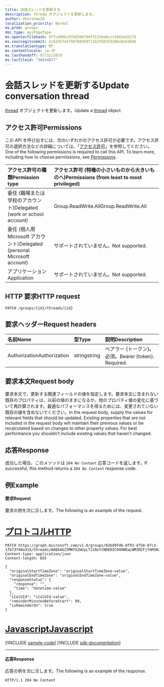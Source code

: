 ```yaml
---
title: 会話スレッドを更新する
description: thread オブジェクトを更新します。
author: dkershaw10
localization_priority: Normal
ms.prod: groups
doc_type: apiPageType
ms.openlocfilehash: 9f7ce06bc976d58878df31150a0ccc5882e45176
ms.sourcegitcommit: 2c62457e57467b8d50f21b255b553106a9a5d8d6
ms.translationtype: MT
ms.contentlocale: ja-JP
ms.lasthandoff: 07/31/2019
ms.locfileid: "36014677"
---
```

# <a name="update-conversation-thread"></a><span data-ttu-id="ebecb-103">会話スレッドを更新する</span><span class="sxs-lookup"><span data-stu-id="ebecb-103">Update conversation thread</span></span>
<span data-ttu-id="ebecb-104">[thread](../resources/conversationthread.md) オブジェクトを更新します。</span><span class="sxs-lookup"><span data-stu-id="ebecb-104">Update a [thread](../resources/conversationthread.md) object.</span></span>

## <a name="permissions"></a><span data-ttu-id="ebecb-105">アクセス許可</span><span class="sxs-lookup"><span data-stu-id="ebecb-105">Permissions</span></span>
<span data-ttu-id="ebecb-p101">この API を呼び出すには、次のいずれかのアクセス許可が必要です。アクセス許可の選択方法などの詳細については、「[アクセス許可](/graph/permissions-reference)」を参照してください。</span><span class="sxs-lookup"><span data-stu-id="ebecb-p101">One of the following permissions is required to call this API. To learn more, including how to choose permissions, see [Permissions](/graph/permissions-reference).</span></span>

|<span data-ttu-id="ebecb-108">アクセス許可の種類</span><span class="sxs-lookup"><span data-stu-id="ebecb-108">Permission type</span></span>      | <span data-ttu-id="ebecb-109">アクセス許可 (特権の小さいものから大きいものへ)</span><span class="sxs-lookup"><span data-stu-id="ebecb-109">Permissions (from least to most privileged)</span></span>              |
|:--------------------|:---------------------------------------------------------|
|<span data-ttu-id="ebecb-110">委任 (職場または学校のアカウント)</span><span class="sxs-lookup"><span data-stu-id="ebecb-110">Delegated (work or school account)</span></span> | <span data-ttu-id="ebecb-111">Group.ReadWrite.All</span><span class="sxs-lookup"><span data-stu-id="ebecb-111">Group.ReadWrite.All</span></span>    |
|<span data-ttu-id="ebecb-112">委任 (個人用 Microsoft アカウント)</span><span class="sxs-lookup"><span data-stu-id="ebecb-112">Delegated (personal Microsoft account)</span></span> | <span data-ttu-id="ebecb-113">サポートされていません。</span><span class="sxs-lookup"><span data-stu-id="ebecb-113">Not supported.</span></span>    |
|<span data-ttu-id="ebecb-114">アプリケーション</span><span class="sxs-lookup"><span data-stu-id="ebecb-114">Application</span></span> | <span data-ttu-id="ebecb-115">サポートされていません。</span><span class="sxs-lookup"><span data-stu-id="ebecb-115">Not supported.</span></span> |

## <a name="http-request"></a><span data-ttu-id="ebecb-116">HTTP 要求</span><span class="sxs-lookup"><span data-stu-id="ebecb-116">HTTP request</span></span>
<!-- { "blockType": "ignored" } -->
```http
PATCH /groups/{id}/threads/{id}
```

## <a name="request-headers"></a><span data-ttu-id="ebecb-117">要求ヘッダー</span><span class="sxs-lookup"><span data-stu-id="ebecb-117">Request headers</span></span>
| <span data-ttu-id="ebecb-118">名前</span><span class="sxs-lookup"><span data-stu-id="ebecb-118">Name</span></span>       | <span data-ttu-id="ebecb-119">型</span><span class="sxs-lookup"><span data-stu-id="ebecb-119">Type</span></span> | <span data-ttu-id="ebecb-120">説明</span><span class="sxs-lookup"><span data-stu-id="ebecb-120">Description</span></span>|
|:-----------|:------|:----------|
| <span data-ttu-id="ebecb-121">Authorization</span><span class="sxs-lookup"><span data-stu-id="ebecb-121">Authorization</span></span>  | <span data-ttu-id="ebecb-122">string</span><span class="sxs-lookup"><span data-stu-id="ebecb-122">string</span></span>  | <span data-ttu-id="ebecb-p102">ベアラー {トークン}。必須。</span><span class="sxs-lookup"><span data-stu-id="ebecb-p102">Bearer {token}. Required.</span></span> |

## <a name="request-body"></a><span data-ttu-id="ebecb-125">要求本文</span><span class="sxs-lookup"><span data-stu-id="ebecb-125">Request body</span></span>
<span data-ttu-id="ebecb-p103">要求本文で、更新する関連フィールドの値を指定します。要求本文に含まれない既存のプロパティは、以前の値のままになるか、他のプロパティ値の変化に基づいて再計算されます。最適なパフォーマンスを得るためには、変更されていない既存の値を含めないでください。</span><span class="sxs-lookup"><span data-stu-id="ebecb-p103">In the request body, supply the values for relevant fields that should be updated. Existing properties that are not included in the request body will maintain their previous values or be recalculated based on changes to other property values. For best performance you shouldn't include existing values that haven't changed.</span></span>

## <a name="response"></a><span data-ttu-id="ebecb-129">応答</span><span class="sxs-lookup"><span data-stu-id="ebecb-129">Response</span></span>
<span data-ttu-id="ebecb-130">成功した場合、このメソッドは `204 No Content` 応答コードを返します。</span><span class="sxs-lookup"><span data-stu-id="ebecb-130">If successful, this method returns a `204 No Content` response code.</span></span>

## <a name="example"></a><span data-ttu-id="ebecb-131">例</span><span class="sxs-lookup"><span data-stu-id="ebecb-131">Example</span></span>
#### <a name="request"></a><span data-ttu-id="ebecb-132">要求</span><span class="sxs-lookup"><span data-stu-id="ebecb-132">Request</span></span>
<span data-ttu-id="ebecb-133">要求の例を次に示します。</span><span class="sxs-lookup"><span data-stu-id="ebecb-133">The following is an example of the request.</span></span>


# <a name="httptabhttp"></a>[<span data-ttu-id="ebecb-134">プロトコル</span><span class="sxs-lookup"><span data-stu-id="ebecb-134">HTTP</span></span>](#tab/http)
<!-- {
  "blockType": "request",
  "sampleKeys": ["02bd9fd6-8f93-4758-87c3-1fb73740a315", "AAQkAGI5MWY5ZmUyLTJiNzYtNDE0ZC04OWEwLWM3M2FjYmM3NzNlZgMkABAAG5c7eC4NYEynIoXsuxXB9RAAG5c7eC4NYEynIoXsuxXB9Q=="],
  "name": "update_group_thread"
}-->
```http
PATCH https://graph.microsoft.com/v1.0/groups/02bd9fd6-8f93-4758-87c3-1fb73740a315/threads/AAQkAGI5MWY5ZmUyLTJiNzYtNDE0ZC04OWEwLWM3M2FjYmM3NzNlZgMkABAAG5c7eC4NYEynIoXsuxXB9RAAG5c7eC4NYEynIoXsuxXB9Q==
Content-type: application/json
Content-length: 655

{
  "originalStartTimeZone": "originalStartTimeZone-value",
  "originalEndTimeZone": "originalEndTimeZone-value",
  "responseStatus": {
    "response": "",
    "time": "datetime-value"
  },
  "iCalUId": "iCalUId-value",
  "reminderMinutesBeforeStart": 99,
  "isReminderOn": true
}
```
# <a name="javascripttabjavascript"></a>[<span data-ttu-id="ebecb-135">Javascript</span><span class="sxs-lookup"><span data-stu-id="ebecb-135">Javascript</span></span>](#tab/javascript)
[!INCLUDE [sample-code](../includes/snippets/javascript/update-group-thread-javascript-snippets.md)]
[!INCLUDE [sdk-documentation](../includes/snippets/snippets-sdk-documentation-link.md)]

---


#### <a name="response"></a><span data-ttu-id="ebecb-136">応答</span><span class="sxs-lookup"><span data-stu-id="ebecb-136">Response</span></span>
<span data-ttu-id="ebecb-137">応答の例を次に示します。</span><span class="sxs-lookup"><span data-stu-id="ebecb-137">The following is an example of the response.</span></span>

<!-- {
  "blockType": "response",
  "truncated": true
} -->
```http
HTTP/1.1 204 No Content
```

<!-- uuid: 8fcb5dbc-d5aa-4681-8e31-b001d5168d79
2015-10-25 14:57:30 UTC -->
<!-- {
  "type": "#page.annotation",
  "description": "Update group thread",
  "keywords": "",
  "section": "documentation",
  "tocPath": "",
  "suppressions": [
  ]
}-->
